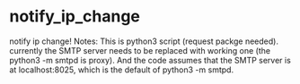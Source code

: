 # notify_ip_change
notify ip change!
Notes:
This is python3 script (request packge needed).
currently the SMTP server needs to be replaced with working one (the python3 -m smtpd is proxy).
And the code assumes that the SMTP server is at localhost:8025, which is the default of python3 -m smtpd.
